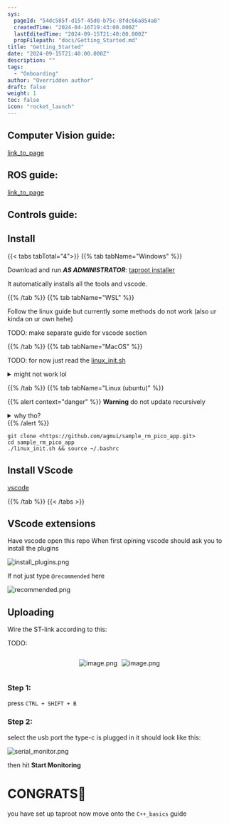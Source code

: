 ```yaml
---
sys:
  pageId: "54dc585f-d15f-45d0-b75c-8fdc66a854a8"
  createdTime: "2024-04-16T19:43:00.000Z"
  lastEditedTime: "2024-09-15T21:40:00.000Z"
  propFilepath: "docs/Getting_Started.md"
title: "Getting_Started"
date: "2024-09-15T21:40:00.000Z"
description: ""
tags:
  - "Onboarding"
author: "Overridden author"
draft: false
weight: 1
toc: false
icon: "rocket_launch"
---
```


## Computer Vision guide:

[link_to_page](86d45bc0-388b-4d26-8848-44f255f73d0e)

## ROS guide:

[link_to_page](3c76c1de-ec8f-46d6-8b0a-294005edc2d5)

## Controls guide:

## Install

{{< tabs tabTotal="4">}}
{{% tab tabName="Windows" %}}

Download and run _**AS ADMINISTRATOR**_: [taproot installer](https://github.com/Thornbots/TeachingFreshies/releases/tag/1.0)

It automatically installs all the tools and vscode.

{{% /tab %}}
{{% tab tabName="WSL" %}}

Follow the linux guide but currently some methods do not work (also ur kinda on ur own hehe)

TODO: make separate guide for vscode section

{{% /tab %}}
{{% tab tabName="MacOS" %}}

TODO: for now just read the [linux_init.sh](https://github.com/agmui/sample_rm_pico_app/blob/main/linux_init.sh)

<details>
<summary>might not work lol</summary>

`brew install libusb pkg-config`

Next install: [vscode](https://code.visualstudio.com/Download)

</details>

{{% /tab %}}
{{% tab tabName="Linux (ubuntu)" %}}

{{% alert context="danger" %}}
**Warning** do not update recursively
<details>
<summary>why tho?</summary>
There are some submodules that may go on for a while (like tinyusb) and I highly
recommend you don't need to get them.
If you want to see what submodules I update just look in `linux_init.sh`
</details>
{{% /alert %}}

```shell
git clone <https://github.com/agmui/sample_rm_pico_app.git>
cd sample_rm_pico_app
./linux_init.sh && source ~/.bashrc
```

## Install VScode

[vscode](https://code.visualstudio.com/Download)

{{% /tab %}}
{{< /tabs >}}

## VScode extensions

Have vscode open this repo
When first opining vscode should ask you to install the plugins

![install_plugins.png](https://prod-files-secure.s3.us-west-2.amazonaws.com/d518164a-d88e-44d1-a4ee-3adb3bd8bce0/89bd30f0-1825-4e77-867b-0a41ce370880/install_plugins.png?X-Amz-Algorithm=AWS4-HMAC-SHA256&X-Amz-Content-Sha256=UNSIGNED-PAYLOAD&X-Amz-Credential=ASIAZI2LB46622X4A4IA%2F20250325%2Fus-west-2%2Fs3%2Faws4_request&X-Amz-Date=20250325T200847Z&X-Amz-Expires=3600&X-Amz-Security-Token=IQoJb3JpZ2luX2VjELT%2F%2F%2F%2F%2F%2F%2F%2F%2F%2FwEaCXVzLXdlc3QtMiJIMEYCIQCr2MhMIzh3Dmar%2FdYIVMeamMt23sKCMJOE%2F3k9Y4N0%2FQIhANz0JiYLqa2w7G4qhtr%2BSPbC5zGHKkooaLGvITyeXVj4Kv8DCB0QABoMNjM3NDIzMTgzODA1IgyX%2B1vXPEETDHJe%2FeAq3ANjXSTjY52AkSJpvqv33uXAG%2Bu9iTeOptL4MCRACZIVXaZxEKrme6XbzpFHEa3nqE%2Fk56d%2FfYKGYiQh4tCMTHDUdj8SvlI%2FX%2BxEELKzwGaZB9RKw6IBiJSTBPO2S%2FuqqY%2Fr40n7X0bOq1w6r3jSnFYNxhScjeuVR4ojpkayFJn5w4Am%2FE2dnpwW1yllCmZ0mKmuffCO%2F3mdeBIUvoG1ppxYmIr81L2CpfZ2gUK4z6Hc%2BGVk4lIfLib7ofpsd5OpjtNYUYwdES8bc0lJvzpsQ8owpYbodnMgHzbM2U2wH4mQpQpMPWulMyZsZc556hPaC62dcwbIK7K6Ku5BsVJmENn6k3S6keKaIMyqlaDFJcz5WPhvsopr3jykV7ITqzSH7GwR7Vn8eHXANQmtkgeM3THlJpaLK4%2BJ1TnUh8Xlgs%2FWDewfHw4YW0ZFGZtpiVvt0c03wUthwmtviNHfPL6KOX3aD3EWPIA32LW0V0uke74yV1Cuco78NXVvUHKO7kFl6ANHXDj%2F0Rcv9rjOP%2B%2BQQUV67N%2FVg53anKKZAHOUo8ubkkvnWdfMk%2Fgz9rEzf6X5KyJLQCeagvkFeyMARQd7wjTqcz7I1HeDoz4cnAiOe0IgFcBzZiPEtWt5D1NYmTCpmIy%2FBjqkATRidfuxye9jF5Q%2Fz53bhED7izAxAxUn2f5AysVxpPM%2FInE7bUw2kdYjUBytnf%2BNgT9HY6M6Y6VDYYbrD%2BzWFdaSoC0LJCe9MM75BL%2FkGFIW5rBbbaURwZUJCEKuGYUadVjDba28HRx6ODfHUvb7T%2FZtxht1bTliDmYKSQMD3883IqTsxao0PpxGEaA0XfFBzQfg4pgN40l0Z9%2F5or118%2F5YHEI2&X-Amz-Signature=51a40f76ffaf5b38ebe36a65aeadbd229e34e8de2ddb50ccb260e95ed19b983c&X-Amz-SignedHeaders=host&x-id=GetObject)

If not just type `@recommended` here  

![recommended.png](https://prod-files-secure.s3.us-west-2.amazonaws.com/d518164a-d88e-44d1-a4ee-3adb3bd8bce0/61e661e9-5d85-4dfc-be0d-8d2097a5e793/recommended.png?X-Amz-Algorithm=AWS4-HMAC-SHA256&X-Amz-Content-Sha256=UNSIGNED-PAYLOAD&X-Amz-Credential=ASIAZI2LB46622X4A4IA%2F20250325%2Fus-west-2%2Fs3%2Faws4_request&X-Amz-Date=20250325T200847Z&X-Amz-Expires=3600&X-Amz-Security-Token=IQoJb3JpZ2luX2VjELT%2F%2F%2F%2F%2F%2F%2F%2F%2F%2FwEaCXVzLXdlc3QtMiJIMEYCIQCr2MhMIzh3Dmar%2FdYIVMeamMt23sKCMJOE%2F3k9Y4N0%2FQIhANz0JiYLqa2w7G4qhtr%2BSPbC5zGHKkooaLGvITyeXVj4Kv8DCB0QABoMNjM3NDIzMTgzODA1IgyX%2B1vXPEETDHJe%2FeAq3ANjXSTjY52AkSJpvqv33uXAG%2Bu9iTeOptL4MCRACZIVXaZxEKrme6XbzpFHEa3nqE%2Fk56d%2FfYKGYiQh4tCMTHDUdj8SvlI%2FX%2BxEELKzwGaZB9RKw6IBiJSTBPO2S%2FuqqY%2Fr40n7X0bOq1w6r3jSnFYNxhScjeuVR4ojpkayFJn5w4Am%2FE2dnpwW1yllCmZ0mKmuffCO%2F3mdeBIUvoG1ppxYmIr81L2CpfZ2gUK4z6Hc%2BGVk4lIfLib7ofpsd5OpjtNYUYwdES8bc0lJvzpsQ8owpYbodnMgHzbM2U2wH4mQpQpMPWulMyZsZc556hPaC62dcwbIK7K6Ku5BsVJmENn6k3S6keKaIMyqlaDFJcz5WPhvsopr3jykV7ITqzSH7GwR7Vn8eHXANQmtkgeM3THlJpaLK4%2BJ1TnUh8Xlgs%2FWDewfHw4YW0ZFGZtpiVvt0c03wUthwmtviNHfPL6KOX3aD3EWPIA32LW0V0uke74yV1Cuco78NXVvUHKO7kFl6ANHXDj%2F0Rcv9rjOP%2B%2BQQUV67N%2FVg53anKKZAHOUo8ubkkvnWdfMk%2Fgz9rEzf6X5KyJLQCeagvkFeyMARQd7wjTqcz7I1HeDoz4cnAiOe0IgFcBzZiPEtWt5D1NYmTCpmIy%2FBjqkATRidfuxye9jF5Q%2Fz53bhED7izAxAxUn2f5AysVxpPM%2FInE7bUw2kdYjUBytnf%2BNgT9HY6M6Y6VDYYbrD%2BzWFdaSoC0LJCe9MM75BL%2FkGFIW5rBbbaURwZUJCEKuGYUadVjDba28HRx6ODfHUvb7T%2FZtxht1bTliDmYKSQMD3883IqTsxao0PpxGEaA0XfFBzQfg4pgN40l0Z9%2F5or118%2F5YHEI2&X-Amz-Signature=f2d616fb35362dc91287500465fa38d2e1df353ee4e0844f424e11e9909720c3&X-Amz-SignedHeaders=host&x-id=GetObject)

## Uploading

Wire the ST-link according to this:

TODO:

<div style="display: flex;flex-direction: row; column-gap:10px; max-width: 630px;justify-content: center;">
<div>

![image.png](https://prod-files-secure.s3.us-west-2.amazonaws.com/d518164a-d88e-44d1-a4ee-3adb3bd8bce0/210ecb78-1116-4d7b-b9b7-2292f66fa2c2/image.png?X-Amz-Algorithm=AWS4-HMAC-SHA256&X-Amz-Content-Sha256=UNSIGNED-PAYLOAD&X-Amz-Credential=ASIAZI2LB466RPSM7ZN6%2F20250325%2Fus-west-2%2Fs3%2Faws4_request&X-Amz-Date=20250325T200850Z&X-Amz-Expires=3600&X-Amz-Security-Token=IQoJb3JpZ2luX2VjELT%2F%2F%2F%2F%2F%2F%2F%2F%2F%2FwEaCXVzLXdlc3QtMiJGMEQCIE%2BUZ5XGO7cpD3bM0lvZeXBvq%2BarK8Gtm4GO8ZYcuhpRAiAL2HZnThkHQ7II5GyCKzBTjIiTLQvLFl%2BK4E%2F%2BkIDo%2Byr%2FAwgdEAAaDDYzNzQyMzE4MzgwNSIMl5K2a1iLMJpyoMzMKtwD6Xx7T%2BtUrfJVpbIav3qtzaE%2FwKcBdUL3Cv4%2Fz43ECF%2FrLh4QP%2BMBthODEDJlVdEcuqf6ydBmpFmTkdn2uB36FGX17caL5DSCNsXT8CBOr63bcL5lfDA9YbOb8vWy7LbA3YA8Hr3MMVDZ%2B3BpBELxfw5daI3pk4gdZ72sBWePGfDSKeJ09AMA7SNsVdm8YJQ9QG1w7lyil%2BnQkWhVmNnG3GxNiVVL6mKVv88Cb%2B%2Fs1xBaiJZ2%2BI85Wv4N3sG09IidO%2BHBJoFxobcOPDzowUzTz3NG9DHualkbm5RZkkaGp%2ByECtzPCv%2BN0PFkK43tALHtoitsbdB6Z8zVvBw%2B8WXWXtuL8%2FcV%2Fi3m7SNgSIZTLovSfcnaqoTZoCTu30R9uGac9Ys8ZXQSpM0Q3WFXRTor0ha%2FMBZUlj1mbX4wZ%2B%2FtnNFNagqiIjqI79qVlNgkqd%2Btl9J5HP4SbQB9b4aa2RGbAHOLhbX8z2MyJlgMRMtSOTcY3y%2F0R%2FTP3W4CEAW8DD4q%2BdwgGo5vknrgax7G1ldOgasfTx5U46LLmgk9j2nssZRgYQV0MCnjMRUsmX1SnxwvD3hTF0rP3EThvv4g6fLt6PTmqSC70iaUnLNizCam8LRbxPdv5vjjsbgCg1gw9JeMvwY6pgFJqRk%2BGKh5PS0N7Fjve%2BLtrJdiFvXHkFTY3XCoSsVWfHGsfpZYdwZFOh68H%2Bm8DaxEM%2F%2BtR6JSBe1q07KklxrYrY8EoOh9unNuaZ7CWUwVU5zpnw2N%2FH2FT6qoYaLzIqgA6caPM3VCdERVxhNKB%2BQfkEp8YTLm2cLjNMN%2FVfQLS2H38zTDCw38GzQ80r8pwJsDJdO%2Fx5V0WtJeMfMHzdxXHeW7qk1z&X-Amz-Signature=4930f034601f3cfc17493fae26f400321683109051a0557a72d980ca9a84e559&X-Amz-SignedHeaders=host&x-id=GetObject)

</div>
<div>

![image.png](https://prod-files-secure.s3.us-west-2.amazonaws.com/d518164a-d88e-44d1-a4ee-3adb3bd8bce0/33a0fd0f-8ca6-4a86-8e09-26e95ded1fff/image.png?X-Amz-Algorithm=AWS4-HMAC-SHA256&X-Amz-Content-Sha256=UNSIGNED-PAYLOAD&X-Amz-Credential=ASIAZI2LB4666G3TS44S%2F20250325%2Fus-west-2%2Fs3%2Faws4_request&X-Amz-Date=20250325T200850Z&X-Amz-Expires=3600&X-Amz-Security-Token=IQoJb3JpZ2luX2VjELT%2F%2F%2F%2F%2F%2F%2F%2F%2F%2FwEaCXVzLXdlc3QtMiJHMEUCIQC7mwVE29uDsAmC798MP%2B9oZ4asMgmJtEVkKyS64JC5dgIgISeeFte7fPyH5KWo5HbzUyyueImVAzlsHpw2FPvThIgq%2FwMIHRAAGgw2Mzc0MjMxODM4MDUiDDxYEgQBD8d2LtR9TSrcA8zDtOu%2B6N5fsnrrsZVwaz8cr3pVuysq%2BmixJ7rh0%2F%2BAmdstLB4b7fy%2FqPik7qk0iS%2Bz4AQYB7zDFU57OxOdIRTqB17Ig49sQlIHMr8c2r%2FvdmeQFV1qOH0sSIZo25q2fqyMAwKD3xzC5wc%2FOy6%2Bubh6a%2BtwdrnzfmBjvDD9Ql4qaxfWjzqnwrWD%2BIB%2FHUi8kuk5O2cfym6Rq3RFhxuQRuQSigECaPbGrO5olkQJdkYe%2F6uuyTCIigXjwZECDuUOc6eQIkPJbe%2FdAjtNb2fwR2xODnFz21DmxAIAl4FVOjxlovIVxY0m3823nFGvqV5oun5rXY%2FSi4DEzGttv7c55En2mBtZLwdDHUa0e1uF7tOs16%2FYSHGkDeNPBxxuq3kizMe%2FHehOmQ4HvcRf5%2FC6jJgmqQAmlHNBPo2XXK9cMjfelz5390T%2F5KRFVcJyBSDODRW%2BKklW%2FYYSqYhEDJ8rdzBt4xELzgusZ70N8%2FUOXshffAbtAQto9R%2Bcn5X0YG8YVQ%2Fqex7k2LWYLOYVK0IrD0JUr%2BJxwe7J%2BXejBQ7tLs8MYxVqEGHw0SUxHBsvvTFpGvN7grZLT81uVVKj6DjekPqczZ00KuYlnZducx5AWrPhxuTTzc5YmEq5tIaGMLKYjL8GOqUBxyWxcsk1BNkpWSj9L%2B%2FYdT%2FuoVqtweD9bMkrf8iIjtwnzSkibq%2FSFlJ%2F%2BhxJ2uVfGfFdJE4%2FhzDZ0XbdLCjMpE9LqI2Gmd1ILhajQnKhwV3nQQF5IAK4j80HSF7QO%2F9n9%2Fib3z7%2B7yJ5Fo3b01ns5GTMMNaAXRNXs6VC41KqLTzEPVNNOKKafUQiRF5pzHEQTJ221jrU%2FDo3Kpu4h5YtTSwxaElE&X-Amz-Signature=01ad319ce6497964ee60ead8c461842455be26fefb6443c3e3df3693ffeae157&X-Amz-SignedHeaders=host&x-id=GetObject)

</div>
</div>

### Step 1:

press `CTRL + SHIFT + B`

### Step 2:

select the usb port the type-c is plugged in it should look like this:

![serial_monitor.png](https://prod-files-secure.s3.us-west-2.amazonaws.com/d518164a-d88e-44d1-a4ee-3adb3bd8bce0/f03f4774-05d4-4393-b6a0-d5efb6d315ab/serial_monitor.png?X-Amz-Algorithm=AWS4-HMAC-SHA256&X-Amz-Content-Sha256=UNSIGNED-PAYLOAD&X-Amz-Credential=ASIAZI2LB46622X4A4IA%2F20250325%2Fus-west-2%2Fs3%2Faws4_request&X-Amz-Date=20250325T200847Z&X-Amz-Expires=3600&X-Amz-Security-Token=IQoJb3JpZ2luX2VjELT%2F%2F%2F%2F%2F%2F%2F%2F%2F%2FwEaCXVzLXdlc3QtMiJIMEYCIQCr2MhMIzh3Dmar%2FdYIVMeamMt23sKCMJOE%2F3k9Y4N0%2FQIhANz0JiYLqa2w7G4qhtr%2BSPbC5zGHKkooaLGvITyeXVj4Kv8DCB0QABoMNjM3NDIzMTgzODA1IgyX%2B1vXPEETDHJe%2FeAq3ANjXSTjY52AkSJpvqv33uXAG%2Bu9iTeOptL4MCRACZIVXaZxEKrme6XbzpFHEa3nqE%2Fk56d%2FfYKGYiQh4tCMTHDUdj8SvlI%2FX%2BxEELKzwGaZB9RKw6IBiJSTBPO2S%2FuqqY%2Fr40n7X0bOq1w6r3jSnFYNxhScjeuVR4ojpkayFJn5w4Am%2FE2dnpwW1yllCmZ0mKmuffCO%2F3mdeBIUvoG1ppxYmIr81L2CpfZ2gUK4z6Hc%2BGVk4lIfLib7ofpsd5OpjtNYUYwdES8bc0lJvzpsQ8owpYbodnMgHzbM2U2wH4mQpQpMPWulMyZsZc556hPaC62dcwbIK7K6Ku5BsVJmENn6k3S6keKaIMyqlaDFJcz5WPhvsopr3jykV7ITqzSH7GwR7Vn8eHXANQmtkgeM3THlJpaLK4%2BJ1TnUh8Xlgs%2FWDewfHw4YW0ZFGZtpiVvt0c03wUthwmtviNHfPL6KOX3aD3EWPIA32LW0V0uke74yV1Cuco78NXVvUHKO7kFl6ANHXDj%2F0Rcv9rjOP%2B%2BQQUV67N%2FVg53anKKZAHOUo8ubkkvnWdfMk%2Fgz9rEzf6X5KyJLQCeagvkFeyMARQd7wjTqcz7I1HeDoz4cnAiOe0IgFcBzZiPEtWt5D1NYmTCpmIy%2FBjqkATRidfuxye9jF5Q%2Fz53bhED7izAxAxUn2f5AysVxpPM%2FInE7bUw2kdYjUBytnf%2BNgT9HY6M6Y6VDYYbrD%2BzWFdaSoC0LJCe9MM75BL%2FkGFIW5rBbbaURwZUJCEKuGYUadVjDba28HRx6ODfHUvb7T%2FZtxht1bTliDmYKSQMD3883IqTsxao0PpxGEaA0XfFBzQfg4pgN40l0Z9%2F5or118%2F5YHEI2&X-Amz-Signature=d1b5049e1a5caac25afe50e43019404960dac6bbfd8deee74c3b3f35e25f63d3&X-Amz-SignedHeaders=host&x-id=GetObject)

then hit **Start Monitoring**

# CONGRATS🎉

you have set up taproot now move onto the `C++_basics` guide
